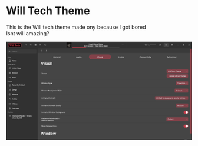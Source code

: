 # Will Tech Theme

This is the Will tech theme made ony because I got bored <br/>
Isnt will amazing?


![image](https://raw.githubusercontent.com/wilevans/screenshots/4eb9c55507fe2d14d375abb9c01482bab4ddb5f1/screenshot1.png)
